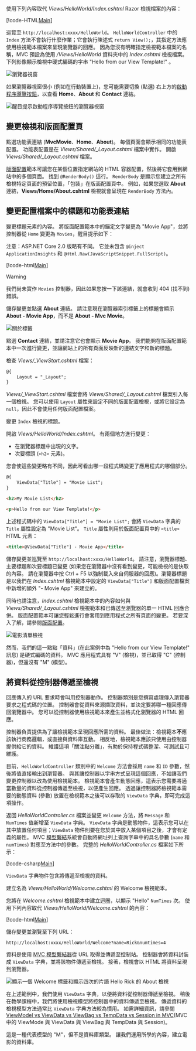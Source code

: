 使用下列內容取代 *Views/HelloWorld/Index.cshtml* Razor 檢視檔案的內容：

[!code-HTML[Main](../../tutorials/first-mvc-app/start-mvc/sample/MvcMovie/Views/HelloWorld/Index.cshtml)]

巡覽至 `http://localhost:xxxx/HelloWorld`。 `HelloWorldController` 中的 `Index` 方法不會執行什麼作業；它會執行陳述式 `return View();`，其指定方法應使用檢視範本檔案來呈現瀏覽器的回應。 因為您沒有明確指定檢視範本檔案的名稱，MVC 預設為使用 */Views/HelloWorld* 資料夾中的 *Index.cshtml* 檢視檔案。 下列影像顯示檢視中硬式編碼的字串 "Hello from our View Template!" 。

![瀏覽器視窗](../../tutorials/first-mvc-app/adding-view/_static/hell_template.png)

如果瀏覽器視窗很小 (例如在行動裝置上)，您可能需要切換 (點選) 右上方的[啟動程序導覽按鈕](http://getbootstrap.com/components/#navbar)，以查看 **Home**、**About** 和 **Contact** 連結。

![醒目提示啟動程序導覽按鈕的瀏覽器視窗](../../tutorials/first-mvc-app/adding-view/_static/1.png)

## <a name="changing-views-and-layout-pages"></a>變更檢視和版面配置頁

點選功能表連結 (**MvcMovie**、**Home**、**About**)。 每個頁面會顯示相同的功能表配置。 功能表配置是在 *Views/Shared/_Layout.cshtml* 檔案中實作。 開啟 *Views/Shared/_Layout.cshtml* 檔案。

[版面配置](xref:mvc/views/layout)範本可讓您在某個位置指定網站的 HTML 容器配置，然後將它套用到網站中的多個頁面。 找到 `@RenderBody()` 這行。 `RenderBody` 是顯示您建立之所有檢視特定頁面的預留位置，「包裝」在版面配置頁中。 例如，如果您選取 **About** 連結，**Views/Home/About.cshtml** 檢視就會呈現在 `RenderBody` 方法內。

## <a name="change-the-title-and-menu-link-in-the-layout-file"></a>變更配置檔案中的標題和功能表連結

變更標題元素的內容。 將版面配置範本中的錨定文字變更為 "Movie App"，並將控制器從 `Home` 變更為 `Movies`，醒目提示如下：

注意：ASP.NET Core 2.0 版略有不同。 它並未包含 `@inject ApplicationInsights` 和 `@Html.Raw(JavaScriptSnippet.FullScript)`。

[!code-html[Main](../../tutorials/first-mvc-app/start-mvc/sample/MvcMovie/Views/Shared/_Layout.cshtml?highlight=7,31)]

>[!WARNING]
> 我們尚未實作 `Movies` 控制器，因此如果您按一下該連結，就會收到 404 (找不到) 錯誤。

儲存變更並點選 **About** 連結。 請注意現在瀏覽器索引標籤上的標題會顯示 **About - Movie App**，而不是 **About - Mvc Movie**。 

![關於標籤](../../tutorials/first-mvc-app/adding-view/_static/hell3.png)

點選 **Contact** 連結，並請注意它也會顯示 **Movie App**。 我們能夠在版面配置範本中一次進行變更，並讓網站上的所有頁面反映新的連結文字和新的標題。

檢查 *Views/_ViewStart.cshtml* 檔案：


```HTML
@{
    Layout = "_Layout";
}
```

*Views/_ViewStart.cshtml* 檔案會將 *Views/Shared/_Layout.cshtml* 檔案引入每一個檢視。 您可以使用 `Layout` 屬性來設定不同的版面配置檢視，或將它設定為 `null`，因此不會使用任何版面配置檔案。

變更 `Index` 檢視的標題。

開啟 *Views/HelloWorld/Index.cshtml*。 有兩個地方進行變更：

   * 在瀏覽器標題中出現的文字。
   * 次要標頭 (`<h2>` 元素)。

您會使這些變更略有不同，因此可看出哪一段程式碼變更了應用程式的哪個部分。


```HTML
@{
    ViewData["Title"] = "Movie List";
}

<h2>My Movie List</h2>

<p>Hello from our View Template!</p>
```

上述程式碼中的 `ViewData["Title"] = "Movie List";` 會將 `ViewData` 字典的 `Title` 屬性設定為 "Movie List"。 `Title` 屬性則用於版面配置頁中的 `<title>` HTML 元素：


```HTML
<title>@ViewData["Title"] - Movie App</title>
   ```

儲存變更並巡覽至 `http://localhost:xxxx/HelloWorld`。 請注意，瀏覽器標題、主要標題和次要標題已變更 (如果您在瀏覽器中沒有看到變更，可能檢視的是快取的內容。 請在瀏覽器中按 Ctrl + F5 以強制載入來自伺服器的回應)。瀏覽器標題是以我們在 *Index.cshtml* 檢視範本中設定的 `ViewData["Title"]` 和版面配置檔案中新增的額外 "- Movie App" 來建立的。

同時也請注意，*Index.cshtml* 檢視範本中的內容如何與 *Views/Shared/_Layout.cshtml* 檢視範本和已傳送至瀏覽器的單一 HTML 回應合併。 版面配置範本可讓您輕鬆進行會套用到應用程式之所有頁面的變更。 若要深入了解，請參閱[版面配置](../../mvc/views/layout.md)。

![電影清單檢視](../../tutorials/first-mvc-app/adding-view/_static/hell3.png)

然而，我們的這一點點「資料」(在此案例中為 "Hello from our View Template!" 訊息) 是硬式編碼的資料。 MVC 應用程式具有 "V" (檢視)，並已取得 "C" (控制器)，但還沒有 "M" (模型)。

## <a name="passing-data-from-the-controller-to-the-view"></a>將資料從控制器傳遞至檢視

回應傳入的 URL 要求時會叫用控制器動作。 控制器類別是您撰寫處理傳入瀏覽器要求之程式碼的位置。 控制器會從資料來源擷取資料，並決定要將哪一種回應傳回瀏覽器中。 您可以從控制器使用檢視範本來產生並格式化瀏覽器的 HTML 回應。

控制器負責提供為了讓檢視範本呈現回應所需的資料。 最佳做法：檢視範本**不**應該執行商務邏輯，或直接與資料庫互動。 相反地，檢視範本應該只使用由控制器提供給它的資料。 維護這項「關注點分離」，有助於保持程式碼整潔、可測試且可維護。

目前，`HelloWorldController` 類別中的 `Welcome` 方法會採用 `name` 和 `ID` 參數，然後將值直接輸出到瀏覽器。 與其讓控制器以字串方式呈現這個回應，不如讓我們變更控制器以改為使用檢視範本。 檢視範本會產生動態回應，這表示您需要將適當數量的資料從控制器傳遞至檢視，以便產生回應。 透過讓控制器將檢視範本需要的動態資料 (參數) 放置在檢視範本之後可以存取的 `ViewData` 字典，即可完成這項操作。

返回 *HelloWorldController.cs* 檔案並變更 `Welcome` 方法，將 `Message` 和 `NumTimes` 值新增至 `ViewData` 字典。 `ViewData` 字典是動態物件，這表示您可以在其中放置任何項目；`ViewData` 物件則要在您於其中放入某個項目之後，才會有定義的屬性。 MVC [模型繫結](xref:mvc/models/model-binding)系統會自動將網址列上查詢字串中的具名參數 (`name` 和 `numTimes`) 對應至方法中的參數。 完整的 *HelloWorldController.cs* 檔案如下所示：

[!code-csharp[Main](../../tutorials/first-mvc-app/start-mvc/sample/MvcMovie/Controllers/HelloWorldController.cs?name=snippet_5)]

`ViewData` 字典物件包含將傳遞至檢視的資料。 

建立名為 *Views/HelloWorld/Welcome.cshtml* 的 Welcome 檢視範本。

您將在 *Welcome.cshtml* 檢視範本中建立迴圈，以顯示 "Hello" `NumTimes` 次。 使用下列內容取代 *Views/HelloWorld/Welcome.cshtml* 的內容：

[!code-html[Main](../../tutorials/first-mvc-app/start-mvc/sample/MvcMovie/Views/HelloWorld/Welcome.cshtml)]

儲存變更並瀏覽至下列 URL：

`http://localhost:xxxx/HelloWorld/Welcome?name=Rick&numtimes=4`

資料是使用 [MVC 模型繫結器](xref:mvc/models/model-binding)從 URL 取得並傳遞至控制站。 控制器會將資料封裝成 `ViewData` 字典，並將該物件傳遞至檢視。 接著，檢視會以 HTML 將資料呈現到瀏覽器。

![顯示一個 Welcome 標籤和顯示四次的片語 Hello Rick 的 About 檢視](../../tutorials/first-mvc-app/adding-view/_static/rick.png)

在上述範例中，我們使用 `ViewData` 字典，以便將資料從控制器傳遞至檢視。 稍後在教學課程中，我們將使用檢視模型將控制器中的資料傳遞至檢視。 傳遞資料的檢視模型方法通常比 `ViewData` 字典方法較為慣用。 如需詳細資訊，請參閱 [ViewModel vs ViewData vs ViewBag vs TempData vs Session in MVC](http://www.mytecbits.com/microsoft/dot-net/viewmodel-viewdata-viewbag-tempdata-mvc)(MVC 中的 ViewMode 與 ViewData 與 ViewBag 與 TempData 與 Session)。

這是一種代表模型的 "M"，但不是資料庫類型。 讓我們運用所學的內容，建立電影的資料庫。